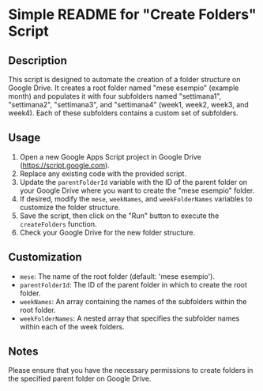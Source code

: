 # Simple README for "Create Folders" Script

## Description
This script is designed to automate the creation of a folder structure on Google Drive. It creates a root folder named "mese esempio" (example month) and populates it with four subfolders named "settimana1", "settimana2", "settimana3", and "settimana4" (week1, week2, week3, and week4). Each of these subfolders contains a custom set of subfolders.

## Usage
1. Open a new Google Apps Script project in Google Drive (https://script.google.com).
2. Replace any existing code with the provided script.
3. Update the `parentFolderId` variable with the ID of the parent folder on your Google Drive where you want to create the "mese esempio" folder.
4. If desired, modify the `mese`, `weekNames`, and `weekFolderNames` variables to customize the folder structure.
5. Save the script, then click on the "Run" button to execute the `createFolders` function.
6. Check your Google Drive for the new folder structure.

## Customization
- `mese`: The name of the root folder (default: 'mese esempio').
- `parentFolderId`: The ID of the parent folder in which to create the root folder.
- `weekNames`: An array containing the names of the subfolders within the root folder.
- `weekFolderNames`: A nested array that specifies the subfolder names within each of the week folders.

## Notes
Please ensure that you have the necessary permissions to create folders in the specified parent folder on Google Drive.
